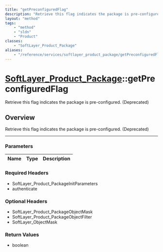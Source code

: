 ```yaml
---
title: "getPreconfiguredFlag"
description: "Retrieve this flag indicates the package is pre-configured. (Deprecated)"
layout: "method"
tags:
    - "method"
    - "sldn"
    - "Product"
classes:
    - "SoftLayer_Product_Package"
aliases:
    - "/reference/services/softlayer_product_package/getPreconfiguredFlag"
---
```

# [SoftLayer_Product_Package](/reference/services/SoftLayer_Product_Package)::getPreconfiguredFlag


Retrieve this flag indicates the package is pre-configured. (Deprecated)


## Overview 
Retrieve this flag indicates the package is pre-configured. (Deprecated)

-----

### Parameters 
|Name | Type | Description |
| --- | --- | --- |


### Required Headers
* SoftLayer_Product_PackageInitParameters
* authenticate


### Optional Headers
* SoftLayer_Product_PackageObjectMask
* SoftLayer_Product_PackageObjectFilter
* SoftLayer_ObjectMask

### Return Values
* boolean




